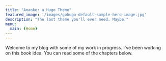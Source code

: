 ```yaml
---
title: "Ananke: a Hugo Theme"
featured_image: '/images/gohugo-default-sample-hero-image.jpg'
description: "The last theme you'll ever need. Maybe."
menu:
  main: {Home}
​---
---
```

Welcome to my blog with some of my work in progress. I've been working on this book idea. You can read some of the chapters below.
